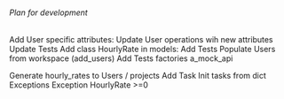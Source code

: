 ###### Plan for development
Add User specific attributes:
    Update User operations wih new attributes
    Update Tests
Add class HourlyRate in models:
    Add Tests
Populate Users from workspace (add_users)
    Add Tests
        factories
        a_mock_api

Generate hourly_rates to Users / projects
Add Task
Init tasks from dict
Exceptions
    Exception HourlyRate >=0

